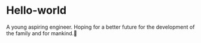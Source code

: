 # Hello-world

A young aspiring engineer. 
Hoping for a better future for the development of the family and for mankind.🥰
